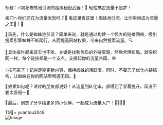 标题：🔥揭秘蜘蛛池引流的超级秘密武器！🚀 轻松搞定流量不是梦！

亲们～你们还在为流量发愁吗？👀 看这里看这里！蜘蛛池引流，让你瞬间成为流量之王👑！🎉

🌟首先，什么是蜘蛛池引流？简单来说，就是通过构建一个强大的链接网络，吸引搜索引擎蜘蛛不断爬行，从而提高网站权重，带来自然搜索流量。🔍

🌈具体操作起来其实也不难，关键是找到优质的外链资源，然后合理布局。就像织网一样，每个链接都是一个支点，支撑起你的流量帝国。🕸️

💡技巧来了！记得定期更新内容，保持蜘蛛的活跃度。同时，不要忘了优化内链结构，让蜘蛛在你的网站里畅通无阻。🔧

🎯效果如何呢？试过的朋友都说好！从流量到转化率，都得到了显著提升。简直不要太香哦～🍇

🚀最后，别忘了分享给更多的小伙伴，一起成为流量大户！🏃‍♂️🏃‍♀️

TG💪+ yuantou2048  
![Image](https://github.com/user-attachments/assets/42a5a4a5-fea9-4a1d-8aa0-73e57e430cca)